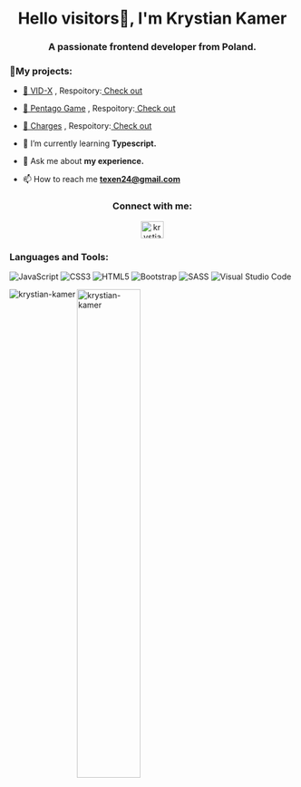 <h1 align="center">Hello visitors👋, I'm Krystian Kamer</h1>
<h3 align="center">A passionate frontend developer from Poland.</h3>

<div> 
  <h3>🔭My projects:</h3>
  <ul>
    <li>
      <p><a href="https://vid-x.vercel.app/" target="blank" height="40" width="40">🍿 VID-X</a> , Respoitory:<a href="https://github.com/Krystian-Kamer/vid-x" target="blank" height="40" width="40"> Check out</a></p>
    </li>
    <li>
      <p><a href="https://pentago-eta.vercel.app/" target="blank" height="40" width="40">🪩 Pentago Game</a> , Respoitory:<a href="https://github.com/Krystian-Kamer/pentago-game" target="blank" height="40" width="40"> Check out</a></p>
    </li>
    <li>
      <p><a href="https://charges.vercel.app/" target="blank" height="40" width="40">💸 Charges</a> , Respoitory:<a href="https://github.com/Krystian-Kamer/charges" target="blank" height="40" width="40"> Check out</a></p>
    </li>
  </ul>
</div>


- 🌱 I’m currently learning **Typescript.**

- 💬 Ask me about **my experience.**

- 📫 How to reach me **texen24@gmail.com**

<h3 align="center">Connect with me:</h3>
<p align="center">
<a href="https://linkedin.com/in/krystian-kamer-0aa148279" target="blank"><img align="center" src="https://raw.githubusercontent.com/rahuldkjain/github-profile-readme-generator/master/src/images/icons/Social/linked-in-alt.svg" alt="krystian-kamer-0aa148279" height="30" width="40" /></a>
</p>

<h3 align="left">Languages and Tools:</h3>

![JavaScript](https://img.shields.io/badge/javascript-%23323330.svg?style=for-the-badge&logo=javascript&logoColor=%23F7DF1E)
![CSS3](https://img.shields.io/badge/css3-%231572B6.svg?style=for-the-badge&logo=css3&logoColor=white)
![HTML5](https://img.shields.io/badge/html5-%23E34F26.svg?style=for-the-badge&logo=html5&logoColor=white)
![Bootstrap](https://img.shields.io/badge/bootstrap-%238511FA.svg?style=for-the-badge&logo=bootstrap&logoColor=white)
![SASS](https://img.shields.io/badge/SASS-hotpink.svg?style=for-the-badge&logo=SASS&logoColor=white)
![Visual Studio Code](https://img.shields.io/badge/Visual%20Studio%20Code-0078d7.svg?style=for-the-badge&logo=visual-studio-code&logoColor=white)

<p><img align="left" src="https://github-readme-stats.vercel.app/api/top-langs?username=krystian-kamer&show_icons=true&locale=en&layout=compact" alt="krystian-kamer" /></p>

<p><img align="left" width = "47%" src="https://github-readme-streak-stats.herokuapp.com/?user=krystian-kamer&" alt="krystian-kamer" /></p>

